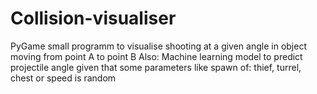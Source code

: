 # Collision-visualiser
PyGame small programm to visualise shooting at a given angle in object moving from point A to point B
Also: Machine learning model to predict projectile angle given that some parameters like spawn of: thief, turrel, chest or speed is random
